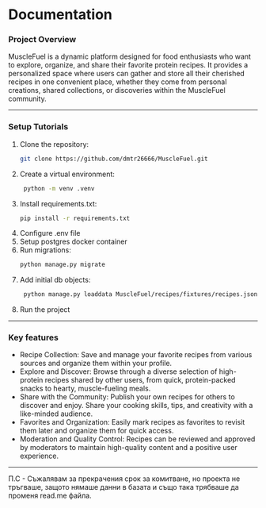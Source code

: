 # Documentation

### Project Overview

MuscleFuel is a dynamic platform designed for food enthusiasts who want to explore, organize, and share their favorite protein recipes.
It provides a personalized space where users can gather and store all their cherished recipes in one convenient place, whether they come from personal creations, shared collections, or discoveries within the MuscleFuel community.

---

### Setup Tutorials

1. Clone the repository:
   ```sh
   git clone https://github.com/dmtr26666/MuscleFuel.git
   ```
2. Create a virtual environment:
   ```sh
    python -m venv .venv
    ```
3. Install requirements.txt:
   ```sh
   pip install -r requirements.txt
   ```
4. Configure .env file
5. Setup postgres docker container
6. Run migrations:
   ```sh
   python manage.py migrate
   ```
7. Add initial db objects:
   ```sh
    python manage.py loaddata MuscleFuel/recipes/fixtures/recipes.json
   ```
8. Run the project


---

### Key features

- Recipe Collection: Save and manage your favorite recipes from various sources and organize them within your profile.
- Explore and Discover: Browse through a diverse selection of high-protein recipes shared by other users, from quick, protein-packed snacks to hearty, muscle-fueling meals.
- Share with the Community: Publish your own recipes for others to discover and enjoy. Share your cooking skills, tips, and creativity with a like-minded audience.
- Favorites and Organization: Easily mark recipes as favorites to revisit them later and organize them for quick access.
- Moderation and Quality Control: Recipes can be reviewed and approved by moderators to maintain high-quality content and a positive user experience.

---

П.С - Съжалявам за прекрачения срок за комитване, но проекта не тръгваше, защото нямаше данни в базата и също така трябваше да променя read.me файла.
